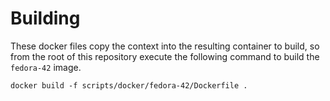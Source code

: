 Building
========

These docker files copy the context into the resulting container to build, so from the root of this repository execute the following command to build the `fedora-42` image.

    docker build -f scripts/docker/fedora-42/Dockerfile .

